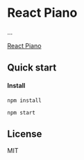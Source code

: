 # React Piano

...

[React Piano](http://repo.afracode.com/piano/)

## Quick start

#### Install

`npm install`

`npm start`

## License

MIT
